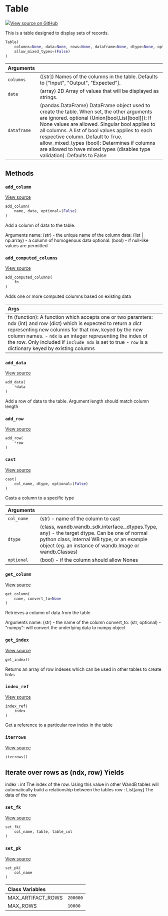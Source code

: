 # Table



[![](https://www.tensorflow.org/images/GitHub-Mark-32px.png)View source on GitHub](https://www.github.com/wandb/client/tree/v0.10.31.dev1/wandb/data_types.py#L147-L785)



This is a table designed to display sets of records.

```python
Table(
    columns=None, data=None, rows=None, dataframe=None, dtype=None, optional=(True),
    allow_mixed_types=(False)
)
```





| Arguments |  |
| :--- | :--- |
|  `columns` |  ([str]) Names of the columns in the table. Defaults to ["Input", "Output", "Expected"]. |
|  `data` |  (array) 2D Array of values that will be displayed as strings. |
|  `dataframe` |  (pandas.DataFrame) DataFrame object used to create the table. When set, the other arguments are ignored. optional (Union[bool,List[bool]]): If None values are allowed. Singular bool applies to all columns. A list of bool values applies to each respective column. Default to True. allow_mixed_types (bool): Determines if columns are allowed to have mixed types (disables type validation). Defaults to False |



## Methods

<h3 id="add_column"><code>add_column</code></h3>

[View source](https://www.github.com/wandb/client/tree/v0.10.31.dev1/wandb/data_types.py#L683-L722)

```python
add_column(
    name, data, optional=(False)
)
```

Add a column of data to the table.

Arguments
    name: (str) - the unique name of the column
    data: (list | np.array) - a column of homogenous data
    optional: (bool) - if null-like values are permitted

<h3 id="add_computed_columns"><code>add_computed_columns</code></h3>

[View source](https://www.github.com/wandb/client/tree/v0.10.31.dev1/wandb/data_types.py#L765-L785)

```python
add_computed_columns(
    fn
)
```

Adds one or more computed columns based on existing data


| Args |  |
| :--- | :--- |
|  fn (function): A function which accepts one or two paramters: ndx (int) and row (dict) which is expected to return a dict representing new columns for that row, keyed by the new column names. - `ndx` is an integer representing the index of the row. Only included if `include_ndx` is set to true - `row` is a dictionary keyed by existing columns |



<h3 id="add_data"><code>add_data</code></h3>

[View source](https://www.github.com/wandb/client/tree/v0.10.31.dev1/wandb/data_types.py#L367-L397)

```python
add_data(
    *data
)
```

Add a row of data to the table. Argument length should match column length


<h3 id="add_row"><code>add_row</code></h3>

[View source](https://www.github.com/wandb/client/tree/v0.10.31.dev1/wandb/data_types.py#L363-L365)

```python
add_row(
    *row
)
```




<h3 id="cast"><code>cast</code></h3>

[View source](https://www.github.com/wandb/client/tree/v0.10.31.dev1/wandb/data_types.py#L262-L316)

```python
cast(
    col_name, dtype, optional=(False)
)
```

Casts a column to a specific type


| Arguments |  |
| :--- | :--- |
|  `col_name` |  (str) - name of the column to cast |
|  `dtype` |  (class, wandb.wandb_sdk.interface._dtypes.Type, any) - the target dtype. Can be one of normal python class, internal WB type, or an example object (eg. an instance of wandb.Image or wandb.Classes) |
|  `optional` |  (bool) - if the column should allow Nones |



<h3 id="get_column"><code>get_column</code></h3>

[View source](https://www.github.com/wandb/client/tree/v0.10.31.dev1/wandb/data_types.py#L724-L747)

```python
get_column(
    name, convert_to=None
)
```

Retrieves a column of data from the table

Arguments
    name: (str) - the name of the column
    convert_to: (str, optional)
        - "numpy": will convert the underlying data to numpy object

<h3 id="get_index"><code>get_index</code></h3>

[View source](https://www.github.com/wandb/client/tree/v0.10.31.dev1/wandb/data_types.py#L749-L756)

```python
get_index()
```

Returns an array of row indexes which can be used in other tables to create links


<h3 id="index_ref"><code>index_ref</code></h3>

[View source](https://www.github.com/wandb/client/tree/v0.10.31.dev1/wandb/data_types.py#L758-L763)

```python
index_ref(
    index
)
```

Get a reference to a particular row index in the table


<h3 id="iterrows"><code>iterrows</code></h3>

[View source](https://www.github.com/wandb/client/tree/v0.10.31.dev1/wandb/data_types.py#L562-L575)

```python
iterrows()
```

Iterate over rows as (ndx, row)
Yields
------
index : int
    The index of the row. Using this value in other WandB tables
    will automatically build a relationship between the tables
row : List[any]
    The data of the row

<h3 id="set_fk"><code>set_fk</code></h3>

[View source](https://www.github.com/wandb/client/tree/v0.10.31.dev1/wandb/data_types.py#L582-L586)

```python
set_fk(
    col_name, table, table_col
)
```




<h3 id="set_pk"><code>set_pk</code></h3>

[View source](https://www.github.com/wandb/client/tree/v0.10.31.dev1/wandb/data_types.py#L577-L580)

```python
set_pk(
    col_name
)
```








| Class Variables |  |
| :--- | :--- |
|  MAX_ARTIFACT_ROWS<a id="MAX_ARTIFACT_ROWS"></a> |  `200000` |
|  MAX_ROWS<a id="MAX_ROWS"></a> |  `10000` |

